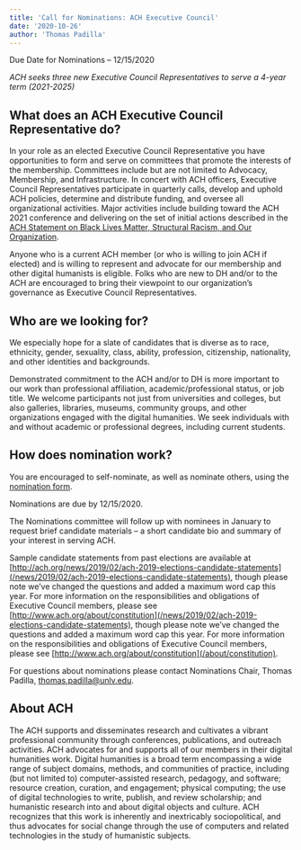 ```yaml
---
title: 'Call for Nominations: ACH Executive Council'
date: '2020-10-26'
author: 'Thomas Padilla'
---
```

Due Date for Nominations – 12/15/2020

*ACH seeks three new Executive Council Representatives to serve a 4-year term (2021-2025)*

**What does an ACH Executive Council Representative do?**
---------------------------------------------------------

In your role as an elected Executive Council Representative you have opportunities to form and serve on committees that promote the interests of the membership. Committees include but are not limited to Advocacy, Membership, and Infrastructure. In concert with ACH officers, Executive Council Representatives participate in quarterly calls, develop and uphold ACH policies, determine and distribute funding, and oversee all organizational activities. Major activities include building toward the ACH 2021 conference and delivering on the set of initial actions described in the [ACH Statement on Black Lives Matter, Structural Racism, and Our Organization](/news/2020/06/ach-statement-on-black-lives-matter-structural-racism-and-our-organization/).

Anyone who is a current ACH member (or who is willing to join ACH if elected) and is willing to represent and advocate for our membership and other digital humanists is eligible. Folks who are new to DH and/or to the ACH are encouraged to bring their viewpoint to our organization’s governance as Executive Council Representatives.

**Who are we looking for?**
---------------------------

We especially hope for a slate of candidates that is diverse as to race, ethnicity, gender, sexuality, class, ability, profession, citizenship, nationality, and other identities and backgrounds.

Demonstrated commitment to the ACH and/or to DH is more important to our work than professional affiliation, academic/professional status, or job title. We welcome participants not just from universities and colleges, but also galleries, libraries, museums, community groups, and other organizations engaged with the digital humanities. We seek individuals with and without academic or professional degrees, including current students.

**How does nomination work?** 
------------------------------

You are encouraged to self-nominate, as well as nominate others, using the [nomination form](https://docs.google.com/forms/d/e/1FAIpQLScjob5GVrbaw4e6Fa-Vxn2Wjna8xU7JuXJhQPBub-dbD7UqxQ/viewform?usp=sf_link).

Nominations are due by 12/15/2020.

The Nominations committee will follow up with nominees in January to request brief candidate materials – a short candidate bio and summary of your interest in serving ACH.

Sample candidate statements from past elections are available at [http://ach.org/news/2019/02/ach-2019-elections-candidate-statements](/news/2019/02/ach-2019-elections-candidate-statements), though please note we’ve changed the questions and added a maximum word cap this year. For more information on the responsibilities and obligations of Executive Council members, please see [http://www.ach.org/about/constitution](/news/2019/02/ach-2019-elections-candidate-statements), though please note we’ve changed the questions and added a maximum word cap this year. For more information on the responsibilities and obligations of Executive Council members, please see [http://www.ach.org/about/constitution](/about/constitution).

For questions about nominations please contact Nominations Chair, Thomas Padilla, [thomas.padilla@unlv.edu](mailto:thomas.padilla@unlv.edu).

**About ACH**
-------------

The ACH supports and disseminates research and cultivates a vibrant professional community through conferences, publications, and outreach activities. ACH advocates for and supports all of our members in their digital humanities work. Digital humanities is a broad term encompassing a wide range of subject domains, methods, and communities of practice, including (but not limited to) computer-assisted research, pedagogy, and software; resource creation, curation, and engagement; physical computing; the use of digital technologies to write, publish, and review scholarship; and humanistic research into and about digital objects and culture. ACH recognizes that this work is inherently and inextricably sociopolitical, and thus advocates for social change through the use of computers and related technologies in the study of humanistic subjects.